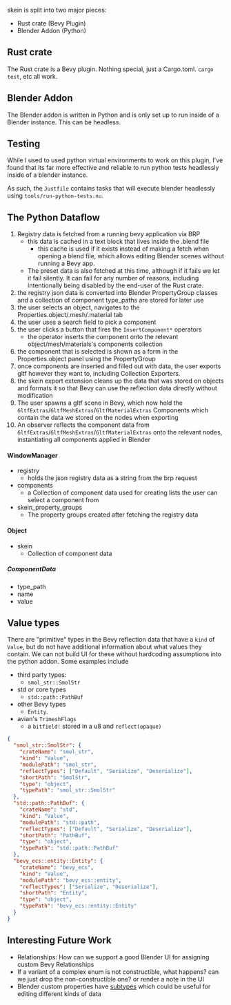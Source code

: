 skein is split into two major pieces:

- Rust crate (Bevy Plugin)
- Blender Addon (Python)

## Rust crate

The Rust crate is a Bevy plugin. Nothing special, just a Cargo.toml. `cargo test`, etc all work.

## Blender Addon

The Blender addon is written in Python and is only set up to run inside of a Blender instance. This can be headless.

## Testing

While I used to used python virtual environments to work on this plugin, I've found that its far more effective and reliable to run python tests headlessly inside of a blender instance.

As such, the `Justfile` contains tasks that will execute blender headlessly using `tools/run-python-tests.nu`.

## The Python Dataflow

1. Registry data is fetched from a running bevy application via BRP
   - this data is cached in a text block that lives inside the .blend file
     - this cache is used if it exists instead of making a fetch when opening a blend file, which allows editing Blender scenes without running a Bevy app.
   - The preset data is also fetched at this time, although if it fails we let it fail silently. It can fail for any number of reasons, including intentionally being disabled by the end-user of the Rust crate.
2. the registry json data is converted into Blender PropertyGroup classes and a collection of component type_paths are stored for later use
3. the user selects an object, navigates to the Properties.object/.mesh/.material tab
4. the user uses a search field to pick a component
5. the user clicks a button that fires the `InsertComponent*` operators
   - the operator inserts the component onto the relevant object/mesh/materials's components collection
6. the component that is selected is shown as a form in the Properties.object panel using the PropertyGroup
7. once components are inserted and filled out with data, the user exports gltf however they want to, including Collection Exporters.
8. the skein export extension cleans up the data that was stored on objects and formats it so that Bevy can use the reflection data directly without modification
9. The user spawns a gltf scene in Bevy, which now hold the `GltfExtras`/`GltfMeshExtras`/`GltfMaterialExtras` Components which contain the data we stored on the nodes when exporting
10. An observer reflects the component data from `GltfExtras`/`GltfMeshExtras`/`GltfMaterialExtras` onto the relevant nodes, instantiating all components applied in Blender

#### WindowManager

- registry
  - holds the json registry data as a string from the brp request
- components
  - a Collection of component data used for creating lists the user can select a component from
- skein_property_groups
  - The property groups created after fetching the registry data

#### Object

- skein
  - Collection of component data

##### ComponentData

- type_path
- name
- value

## Value types

There are "primitive" types in the Bevy reflection data that have a `kind` of `Value`, but do not have additional information about what values they contain. We can not build UI for these without hardcoding assumptions into the python addon. Some examples include

- third party types:
  - `smol_str::SmolStr`
- std or core types
  - `std::path::PathBuf`
- other Bevy types
  - `Entity`.
- avian's `TrimeshFlags`
  - a `bitfield!` stored in a u8 and `reflect(opaque)`

```json
{
  "smol_str::SmolStr": {
    "crateName": "smol_str",
    "kind": "Value",
    "modulePath": "smol_str",
    "reflectTypes": ["Default", "Serialize", "Deserialize"],
    "shortPath": "SmolStr",
    "type": "object",
    "typePath": "smol_str::SmolStr"
  },
  "std::path::PathBuf": {
    "crateName": "std",
    "kind": "Value",
    "modulePath": "std::path",
    "reflectTypes": ["Default", "Serialize", "Deserialize"],
    "shortPath": "PathBuf",
    "type": "object",
    "typePath": "std::path::PathBuf"
  },
  "bevy_ecs::entity::Entity": {
    "crateName": "bevy_ecs",
    "kind": "Value",
    "modulePath": "bevy_ecs::entity",
    "reflectTypes": ["Serialize", "Deserialize"],
    "shortPath": "Entity",
    "type": "object",
    "typePath": "bevy_ecs::entity::Entity"
  }
}
```

## Interesting Future Work

- Relationships: How can we support a good Blender UI for assigning custom Bevy Relationships
- If a variant of a complex enum is not constructible, what happens? can we just drop the non-constructible one? or render a note in the UI
- Blender custom properties have [subtypes](https://docs.blender.org/manual/en/latest/files/custom_properties.html) which could be useful for editing different kinds of data
